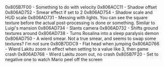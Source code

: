 0x805B7F00 - Something to do with velocity
0x806ACC11 - Shadow offset
0x806AD752 - Smear effect if set to 2 
0x806AD754 - Shadow scale and HUD scale
0x806AD731 - Messing with lights.  You can see the square texture before the actual post-processing is done or something.  Similar to Luigi's mansion
0x806AD734 - Slants camera
0x806AD732 - Shifts ground textures around
0x806AD738 - Turns Rosalina into a sleep paralysis demon
0x806AD750 - A wierd smear.  Not a true smear, and seems to swap some textures? I'm not sure
0x80B7DDC9 - Flat head when jumping
0x806AD766 - Wierd Lakitu zoom in effect when setting to a value like 3, then game crash
0x806AD768 - Wierd Lakitu zoom out, no crash
0x805B7F20 - Set to negative one to watch Mario peel off the screen
